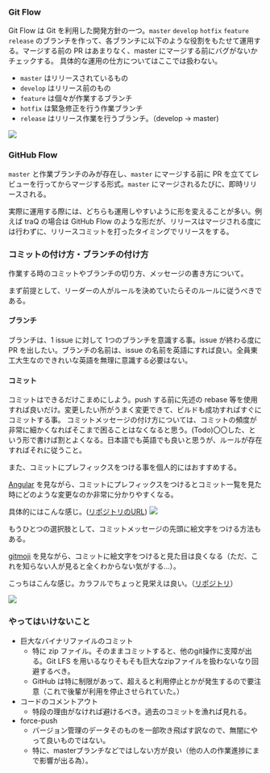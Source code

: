 ### Git Flow

Git Flow は Git を利用した開発方針の一つ。`master` `develop` `hotfix` `feature` `release` のブランチを作って、各ブランチに以下のような役割をもたせて運用する。マージする前の PR はあまりなく、master にマージする前にバグがないかチェックする。
具体的な運用の仕方についてはここでは扱わない。

- `master` はリリースされているもの
- `develop` はリリース前のもの
- `feature` は個々が作業するブランチ
- `hotfix` は緊急修正を行う作業ブランチ
- `release` はリリース作業を行うブランチ。（develop -> master)

![](https://i.imgur.com/Vfn2zGH.png)


### GitHub Flow

`master` と作業ブランチのみが存在し、`master` にマージする前に PR を立ててレビューを行ってからマージする形式。`master` にマージされるたびに、即時リリースされる。

実際に運用する際には、どちらも運用しやすいように形を変えることが多い。例えば traQ の場合は GitHub Flow のような形だが、リリースはマージされる度には行わずに、リリースコミットを打ったタイミングでリリースをする。

### コミットの付け方・ブランチの付け方

作業する時のコミットやブランチの切り方、メッセージの書き方について。

まず前提として、リーダーの人がルールを決めていたらそのルールに従うべきである。

#### ブランチ

ブランチは、1 issue に対して 1つのブランチを意識する事。issue が終わる度に PR を出したい。ブランチの名前は、issue の名前を英語にすれば良い。全員東工大生なのできれいな英語を無理に意識する必要はない。

#### コミット

コミットはできるだけこまめにしよう。push する前に先述の rebase 等を使用すれば良いだけ。変更したい所がうまく変更できて、ビルドも成功すればすぐにコミットする事。
コミットメッセージの付け方については、コミットの頻度が非常に細かくなればそこまで困ることはなくなると思う。(Todo)〇〇した、という形で書けば割とよくなる。日本語でも英語でも良いと思うが、ルールが存在すればそれに従うこと。

また、コミットにプレフィックスをつける事を個人的にはおすすめする。

[Angular](https://github.com/angular/angular.js/blob/master/DEVELOPERS.md#type) を見ながら、コミットにプレフィックスをつけるとコミット一覧を見た時にどのような変更なのか非常に分かりやすくなる。

具体的にはこんな感じ。([リポジトリのURL](https://github.com/afes-website/cappuccino-app/commits/develop))
![](https://md.trap.jp/uploads/upload_343a20d33c2c280e0c1b6f2e4efdbd6d.png)

もうひとつの選択肢として、コミットメッセージの先頭に絵文字をつける方法もある。

[gitmoji](https://gitmoji.dev/) を見ながら、コミットに絵文字をつけると見た目は良くなる（ただ、これを知らない人が見ると全くわからない気がする…）。

こっちはこんな感じ。カラフルでちょっと見栄えは良い。（[リポジトリ](https://github.com/traPtitech/traPortfolio/commits/main)）

![](https://md.trap.jp/uploads/upload_c3ea1d69be3dcfe38450395387d18d7a.png)

### やってはいけないこと

- 巨大なバイナリファイルのコミット
  - 特に zip ファイル。そのままコミットすると、他のgit操作に支障が出る。Git LFS を用いるなりそもそも巨大なzipファイルを扱わないなり回避するべき。
  - GitHub は特に制限があって、超えると利用停止とかが発生するので要注意（これで後輩が利用を停止させられていた。）
- コードのコメントアウト
  - 特段の理由がなければ避けるべき。過去のコミットを漁れば見れる。
- force-push
  - バージョン管理のデータそのものを一部吹き飛ばす訳なので、無闇にやって良いものではない。
  - 特に、masterブランチなどではしない方が良い（他の人の作業進捗にまで影響が出る為）。

